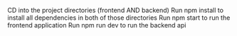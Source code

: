 CD into the project directories (frontend AND backend)
Run npm install to install all dependencies in both of those directories
Run npm start to run the frontend application
Run npm run dev to run the backend api